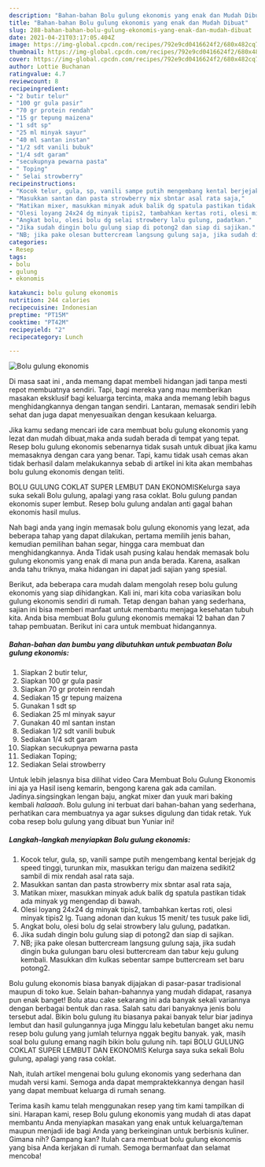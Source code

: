 ```yaml
---
description: "Bahan-bahan Bolu gulung ekonomis yang enak dan Mudah Dibuat"
title: "Bahan-bahan Bolu gulung ekonomis yang enak dan Mudah Dibuat"
slug: 288-bahan-bahan-bolu-gulung-ekonomis-yang-enak-dan-mudah-dibuat
date: 2021-04-21T03:17:05.404Z
image: https://img-global.cpcdn.com/recipes/792e9cd0416624f2/680x482cq70/bolu-gulung-ekonomis-foto-resep-utama.jpg
thumbnail: https://img-global.cpcdn.com/recipes/792e9cd0416624f2/680x482cq70/bolu-gulung-ekonomis-foto-resep-utama.jpg
cover: https://img-global.cpcdn.com/recipes/792e9cd0416624f2/680x482cq70/bolu-gulung-ekonomis-foto-resep-utama.jpg
author: Lottie Buchanan
ratingvalue: 4.7
reviewcount: 8
recipeingredient:
- "2 butir telur"
- "100 gr gula pasir"
- "70 gr protein rendah"
- "15 gr tepung maizena"
- "1 sdt sp"
- "25 ml minyak sayur"
- "40 ml santan instan"
- "1/2 sdt vanili bubuk"
- "1/4 sdt garam"
- "secukupnya pewarna pasta"
- " Toping"
- " Selai strowberry"
recipeinstructions:
- "Kocok telur, gula, sp, vanili sampe putih mengembang kental berjejak dg speed tinggi, turunkan mix, masukkan terigu dan maizena sedikit2 sambil di mix rendah asal rata saja."
- "Masukkan santan dan pasta strowberry mix sbntar asal rata saja,"
- "Matikan mixer, masukkan minyak aduk balik dg spatula pastikan tidak ada minyak yg mengendap di bawah."
- "Olesi loyang 24x24 dg minyak tipis2, tambahkan kertas roti, olesi minyak tipis2 lg. Tuang adonan dan kukus 15 menit/ tes tusuk pake lidi,"
- "Angkat bolu, olesi bolu dg selai strowbery lalu gulung, padatkan."
- "Jika sudah dingin bolu gulung siap di potong2 dan siap di sajikan."
- "NB; jika pake olesan buttercream langsung gulung saja, jika sudah dingin buka gulungan baru olesi buttercream dan tabur keju gulung kembali. Masukkan dlm kulkas sebentar sampe buttercream set baru potong2."
categories:
- Resep
tags:
- bolu
- gulung
- ekonomis

katakunci: bolu gulung ekonomis 
nutrition: 244 calories
recipecuisine: Indonesian
preptime: "PT15M"
cooktime: "PT42M"
recipeyield: "2"
recipecategory: Lunch

---
```



![Bolu gulung ekonomis](https://img-global.cpcdn.com/recipes/792e9cd0416624f2/680x482cq70/bolu-gulung-ekonomis-foto-resep-utama.jpg)

Di masa  saat ini , anda memang dapat membeli hidangan jadi tanpa mesti repot membuatnya sendiri. Tapi, bagi mereka yang mau memberikan masakan eksklusif bagi keluarga tercinta, maka anda memang lebih bagus menghidangkannya dengan tangan sendiri. Lantaran, memasak sendiri lebih sehat dan juga dapat menyesuaikan dengan kesukaan keluarga.

Jika kamu sedang mencari ide cara membuat bolu gulung ekonomis yang lezat dan mudah dibuat,maka anda sudah berada di tempat yang tepat. Resep bolu gulung ekonomis  sebenarnya tidak susah untuk dibuat jika kamu memasaknya dengan cara yang benar. Tapi, kamu tidak usah cemas akan tidak berhasil dalam melakukannya 
sebab di artikel ini kita akan membahas bolu gulung ekonomis dengan teliti.  

BOLU GULUNG COKLAT SUPER LEMBUT DAN EKONOMISKelurga saya suka sekali Bolu gulung, apalagi yang rasa coklat. Bolu gulung pandan ekonomis super lembut. Resep bolu gulung andalan anti gagal bahan ekonomis hasil mulus.

Nah bagi anda yang ingin memasak bolu gulung ekonomis yang lezat, ada beberapa tahap yang dapat dilakukan, pertama memilih jenis bahan, kemudian pemilihan bahan segar, hingga cara membuat dan menghidangkannya. Anda Tidak usah pusing kalau hendak memasak bolu gulung ekonomis yang enak di mana pun anda berada. Karena, asalkan anda  tahu triknya, maka hidangan ini dapat jadi sajian yang spesial.

Berikut, ada beberapa cara mudah dalam mengolah resep bolu gulung ekonomis yang siap dihidangkan. Kali ini, mari kita coba variasikan bolu gulung ekonomis sendiri di rumah. Tetap dengan bahan yang sederhana, sajian ini bisa memberi manfaat untuk membantu menjaga kesehatan tubuh kita. Anda bisa membuat Bolu gulung ekonomis memakai 12 bahan dan 7 tahap pembuatan. Berikut ini cara untuk membuat hidangannya.

<!--inarticleads1-->

##### Bahan-bahan dan bumbu yang dibutuhkan untuk pembuatan Bolu gulung ekonomis:

1. Siapkan 2 butir telur,
1. Siapkan 100 gr gula pasir
1. Siapkan 70 gr protein rendah
1. Sediakan 15 gr tepung maizena
1. Gunakan 1 sdt sp
1. Sediakan 25 ml minyak sayur
1. Gunakan 40 ml santan instan
1. Sediakan 1/2 sdt vanili bubuk
1. Sediakan 1/4 sdt garam
1. Siapkan secukupnya pewarna pasta
1. Sediakan  Toping;
1. Sediakan  Selai strowberry


Untuk lebih jelasnya bisa dilihat video Cara Membuat Bolu Gulung Ekonomis ini aja ya  Hasil iseng kemarin, bengong karena gak ada camilan. Jadinya.singsingkan lengan baju, angkat mixer dan yuuk mari baking kembali *halaaah*. Bolu gulung ini terbuat dari bahan-bahan yang sederhana, perhatikan cara membuatnya ya agar sukses digulung dan tidak retak. Yuk coba resep bolu gulung yang dibuat bun Yuniar ini! 

<!--inarticleads2-->

##### Langkah-langkah menyiapkan Bolu gulung ekonomis:

1. Kocok telur, gula, sp, vanili sampe putih mengembang kental berjejak dg speed tinggi, turunkan mix, masukkan terigu dan maizena sedikit2 sambil di mix rendah asal rata saja.
1. Masukkan santan dan pasta strowberry mix sbntar asal rata saja,
1. Matikan mixer, masukkan minyak aduk balik dg spatula pastikan tidak ada minyak yg mengendap di bawah.
1. Olesi loyang 24x24 dg minyak tipis2, tambahkan kertas roti, olesi minyak tipis2 lg. Tuang adonan dan kukus 15 menit/ tes tusuk pake lidi,
1. Angkat bolu, olesi bolu dg selai strowbery lalu gulung, padatkan.
1. Jika sudah dingin bolu gulung siap di potong2 dan siap di sajikan.
1. NB; jika pake olesan buttercream langsung gulung saja, jika sudah dingin buka gulungan baru olesi buttercream dan tabur keju gulung kembali. Masukkan dlm kulkas sebentar sampe buttercream set baru potong2.


Bolu gulung ekonomis biasa banyak dijajakan di pasar-pasar tradisional maupun di toko kue. Selain bahan-bahannya yang mudah didapat, rasanya pun enak banget! Bolu atau cake sekarang ini ada banyak sekali variannya dengan berbagai bentuk dan rasa. Salah satu dari banyaknya jenis bolu tersebut adal. Bikin bolu gulung itu biasanya pakai banyak telur biar jadinya lembut dan hasil gulungannya juga Minggu lalu kebetulan banget aku nemu resep bolu gulung yang jumlah telurnya nggak begitu banyak. yak, masih soal bolu gulung emang nagih bikin bolu gulung nih. tapi BOLU GULUNG COKLAT SUPER LEMBUT DAN EKONOMIS Kelurga saya suka sekali Bolu gulung, apalagi yang rasa coklat. 

Nah, itulah artikel mengenai  bolu gulung ekonomis  yang sederhana dan mudah versi kami. Semoga anda dapat mempraktekkannya dengan hasil yang dapat membuat keluarga di rumah senang. 

Terima kasih kamu telah menggunakan resep yang tim kami tampilkan di sini. Harapan kami, resep  Bolu gulung ekonomis yang mudah di atas dapat membantu Anda menyiapkan masakan yang enak untuk keluarga/teman maupun menjadi ide bagi Anda yang berkeinginan untuk berbisnis kuliner. Gimana nih? Gampang kan? Itulah cara membuat bolu gulung ekonomis yang bisa Anda kerjakan di rumah. Semoga bermanfaat dan selamat mencoba!

